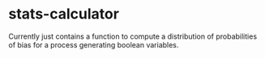 stats-calculator
================

Currently just contains a function to compute a distribution of
probabilities of bias for a process generating boolean variables.
